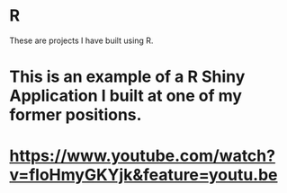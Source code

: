 # R

These are projects I have built using R.

# This is an example of a R Shiny Application I built at one of my former positions.

# https://www.youtube.com/watch?v=floHmyGKYjk&feature=youtu.be
